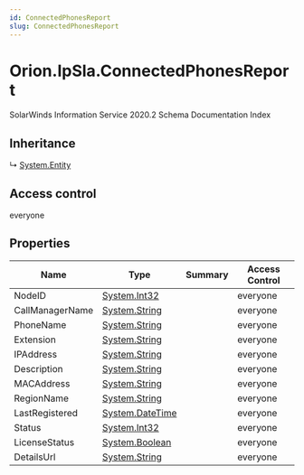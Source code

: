 ```yaml
---
id: ConnectedPhonesReport
slug: ConnectedPhonesReport
---
```


# Orion.IpSla.ConnectedPhonesReport

SolarWinds Information Service 2020.2 Schema Documentation Index

## Inheritance

↳ [System.Entity](./../System/Entity)

## Access control

everyone

## Properties

| Name | Type | Summary | Access Control |
| ------ | ------ | ------ | ------ |
| NodeID | [System.Int32](https://docs.microsoft.com/en-us/dotnet/api/system.int32) |  | everyone |
| CallManagerName | [System.String](https://docs.microsoft.com/en-us/dotnet/api/system.string) |  | everyone |
| PhoneName | [System.String](https://docs.microsoft.com/en-us/dotnet/api/system.string) |  | everyone |
| Extension | [System.String](https://docs.microsoft.com/en-us/dotnet/api/system.string) |  | everyone |
| IPAddress | [System.String](https://docs.microsoft.com/en-us/dotnet/api/system.string) |  | everyone |
| Description | [System.String](https://docs.microsoft.com/en-us/dotnet/api/system.string) |  | everyone |
| MACAddress | [System.String](https://docs.microsoft.com/en-us/dotnet/api/system.string) |  | everyone |
| RegionName | [System.String](https://docs.microsoft.com/en-us/dotnet/api/system.string) |  | everyone |
| LastRegistered | [System.DateTime](https://docs.microsoft.com/en-us/dotnet/api/system.datetime) |  | everyone |
| Status | [System.Int32](https://docs.microsoft.com/en-us/dotnet/api/system.int32) |  | everyone |
| LicenseStatus | [System.Boolean](https://docs.microsoft.com/en-us/dotnet/api/system.boolean) |  | everyone |
| DetailsUrl | [System.String](https://docs.microsoft.com/en-us/dotnet/api/system.string) |  | everyone |


